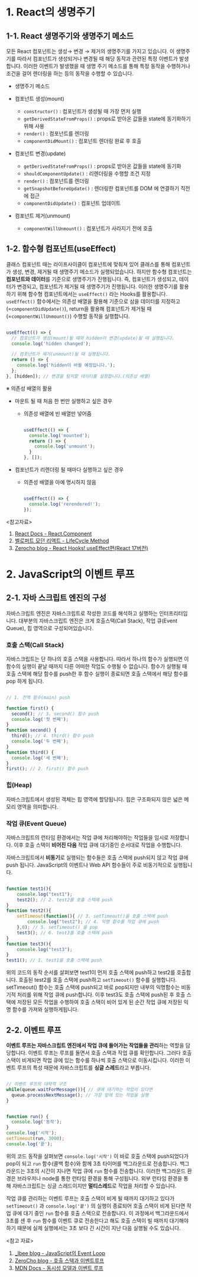 
# 1. React의 생명주기

## 1-1. React 생명주기와 생명주기 메소드

모든 React 컴포넌트는 생성→ 변경 → 제거의 생명주기를 가지고 있습니다. 이 생명주기를 따라서 컴포넌트가
생성되거나 변경될 때 해당 동작과 관련된 특정 이벤트가 발생합니다. 이러한 이벤트가 발생했을 때 생명 주기
메소드를 통해 특정 동작을 수행하거나 조건을 걸어 렌더링을 하는 등의 동작을 수행할 수 있습니다.

- 생명주기 메소드
- 컴포넌트 생성(mount)
  - `constructor()` : 컴포넌트가 생성될 때 가장 먼저 실행
  - `getDerivedStateFromProps()` : props로 받아온 값들을 state에 동기화하기 위해 사용
  - `render()` : 컴포넌트를 렌더링
  - `componentDidMount()` : 컴포넌트 렌더링 완료 후 호출

- 컴포넌트 변경(update)
  - `getDerivedStateFromProps()` : props로 받아온 값들을 state에 동기화
  - `shouldComponentUpdate()` : 리렌더링을 수행할 조건 지정
  - `render()` : 컴포넌트를 렌더링
  - `getSnapshotBeforeUpdate()` : 렌더링한 컴포넌트를 DOM 에 연결하기 직전에 접근
  - `componentDidUpdate()` : 컴포넌트 업데이트

- 컴포넌트 제거(unmount)
  - `componentWillUnmount()` : 컴포넌트가 사라지기 전에 호출

## 1-2. 함수형 컴포넌트(useEffect)

클래스 컴포넌트 때는 라이프사이클이 컴포넌트에 맞춰져 있어 클래스를 통해 컴포넌트가 생성, 변경, 제거될 때
생명주기 메소드가 실행되었습니다. 하지만 함수형 컴포넌트는 **컴포넌트와 데이터**를 기준으로 생명주기가 진행됩니다.
즉,  컴포넌트가 생성되고, 데이터가 변경되고, 컴포넌트가 제거될 때 생명주기가 진행됩니다. 이러한 생명주기를 활용하기
위해 함수형 컴포넌트에서는 `useEffect()` 라는 Hooks를 활용합니다. `useEffect()` 함수에서는 의존성 배열을 활용해
기준으로 삼을 데이터를 지정하고(=`componentDidUpdate()`), return을 활용해 컴포넌트가
제거될 때(=`componentWillUnmount()`) 수행할 동작을 실행합니다.

```jsx

useEffect(() => {
  // 컴포넌트가 생성(mount)될 때와 hidden이 변경(update)될 때 실행됩니다.
  console.log('hidden changed');

  // 컴포넌트가 제거(unmount)될 때 실행됩니다.
  return () => {
    console.log('hidden이 바뀔 예정입니다.');
  };
}, [hidden]); // 변경을 탐지할 데이터를 설정합니다.(의존성 배열)

```

※ 의존성 배열의 활용

- 마운트 될 때 처음 한 번만 실행하고 싶은 경우
  - 의존성 배열에 빈 배열만 넣어줌

      ```jsx

      useEffect(() => {
        console.log('mounted');
        return () => {
          console.log('unmount');
        }
      }, []);

      ```

- 컴포넌트가 리렌더링 될 때마다 실행하고 싶은 경우
  - 의존성 배열을 아예 명시하지 않음

      ```jsx

      useEffect(() => {
        console.log('rerendered!');
      });

      ```

<참고자료>

1. [React Docs - React.Component](https://ko.reactjs.org/docs/react-component.html)
2. [벨로퍼트 모던 리액트 - LifeCycle Method](https://react.vlpt.us/basic/25-lifecycle.html)
3. [Zerocho blog - React Hooks! useEffect편(React 17버전)](https://www.zerocho.com/category/React/post/5f9a6ef507be1d0004347305)

# 2. JavaScript의 이벤트 루프

## 2-1. 자바 스크립트 엔진의 구성

자바스크립트 엔진은 자바스크립트로 작성한 코드를 해석하고 실행하는 인터프리터입니다.
대부분의 자바스크립트 엔진은 크게 호출스택(Call Stack), 작업 큐(Event Queue), 힙 영역으로 구성되어있습니다.

### 호출 스택(Call Stack)

자바스크립트는 단 하나의 호출 스택을 사용합니다. 따라서 하나의 함수가 실행되면 이 함수의 실행이 끝날 때까지 다른 어떠한 작업도 수행될
수 없습니다. 함수가 실행될 때 호출 스택에 해당 함수를 push한 후 함수 실행이 종료되면 호출 스택에서 해당 함수를 pop 하게 됩니다.

```jsx

// 1. 전역 함수(main) push

function first() {
  second(); // 3. second() 함수 push
  console.log('첫 번째');
}
function second() {
  third(); // 4. third() 함수 push
  console.log('두 번째');
}
function third() {
  console.log('세 번째');
}
first(); // 2. first() 함수 push

```

### 힙(Heap)

자바스크립트에서 생성된 객체는 힙 영역에 할당됩니다. 힙은 구조화되지 않은 넓은 메모리 영역을 의미합니다.

### 작업 큐(Event Queue)

자바스크립트의 런타임 환경에서는 작업 큐에 처리해야하는 작업들을 임시로 저장합니다. 이후 호출 스택이 **비어진 다음** 작업 큐에
대기중인 순서대로 작업을 수행합니다.

자바스크립트에서 **비동기**로 실행되는 함수들은 호출 스택에 push되지 않고 작업 큐에 push 됩니다.
JavaScript의 이벤트나 Web API 함수들이 주로 비동기적으로 실행됩니다.

```jsx

function test1(){
    console.log("test1");
    test2(); // 2. test2를 호출 스택에 push
}
function test2(){
    setTimeout(function(){ // 3. setTimeout()을 호출 스택에 push
        console.log("test2"); // 4. 익명 함수를 작업 큐에 push
    },0); // 5. setTimeout() 을 pop
    test3(); // 6. test3를 호출 스택에 push
}
function test3(){
    console.log("test3");
}
test1(); // 1. test1을 호출 스택에 push

```

위의 코드의 동작 순서를 살펴보면 test1이 먼저 호출 스택에 push하고 test2를 호출합니다. 호출된 test2를 호출 스택에
push하고 `setTimeout()` 함수를 실행합니다. setTimeout() 함수는 호출 스택에 push되고 바로 pop되지만 내부의
익명함수는 비동기적 처리를 위해 작업 큐에 push합니다. 이후 test3도 호출 스택에 push된 후 호출 스택에 저장된
모든 작업을 수행하여 호출 스택이 비어 있게 된 순간 작업 큐에 저장된 익명 함수를 가져와 실행하게됩니다.

## 2-2. 이벤트 루프

**이벤트 루프는 자바스크립트 엔진에서 작업 큐에 들어가는 작업들을 관리**하는 역할을 담당합니다. 이벤트 루프는 루프를 돌면서
호출 스택과 작업 큐를 확인합니다. 그러다 호출 스택이 비게되면 작업 큐에 있는 함수를 하나씩 호출 스택으로 이동시킵니다.
이러한 이벤트 루프의 특성 때문에 자바스크립트를 **싱글 스레드**라고 부릅니다.

```jsx

// 이벤트 루프의 대략적 구조
while(queue.waitForMessage()){ // 큐에 대기하는 작업이 있다면
  queue.processNextMessage(); // 가장 앞에 있는 작업을 실행
}

```

```jsx

function run() {
  console.log('동작');
}
console.log('시작');
setTimeout(run, 3000);
console.log('끝');

```

위의 코드 동작을 살펴보면 `console.log('시작')` 이 바로 호출 스택에 push되었다가 pop이 되고
`run` 함수(콜백 함수)와 함께 3초 타이머를 백그라운드로 전송합니다. 백그라운드는 3초의 시간이 지나면 작업 큐에
`run` 함수를 전송합니다. 이러한 백그라운드 환경은 브라우저나 node를 통한 런타임 환경을 통해 구성됩니다.
외부 런타임 환경을 통해 자바스크립트는 싱글 스레드이지만 **멀티스레드**로 작업을 처리할 수 있습니다.

작업 큐를 관리하는 이벤트 루프는 호출 스택이 비게 될 때까지 대기하고 있다가 `setTimeout()` 과
`console.log('끝')` 의 실행이 종료되어 호출 스택이 비게 된다면 작업 큐에 대기 중인 `run` 함수를 호출 스택으로
전송합니다. 이 과정에서 백그라운드에서 3초를 센 후 `run` 함수를 이벤트 큐로 전송한다고 해도 호출 스택이 빌 때까지
대기해야하기 때문에 실제 실행에서는 3초 보다 긴 시간이 지난 다음 실행될 수도 있습니다.

<참고 자료>

1. [_Ibee blog - JavaScript의 Event Loop](https://asfirstalways.tistory.com/362)
2. [ZeroCho blog - 호출 스택과 이벤트루프](https://www.zerocho.com/category/JavaScript/post/597f34bbb428530018e8e6e2)
3. [MDN Docs - 동시성 모델과 이벤트 루프](https://developer.mozilla.org/ko/docs/Web/JavaScript/EventLoop)
